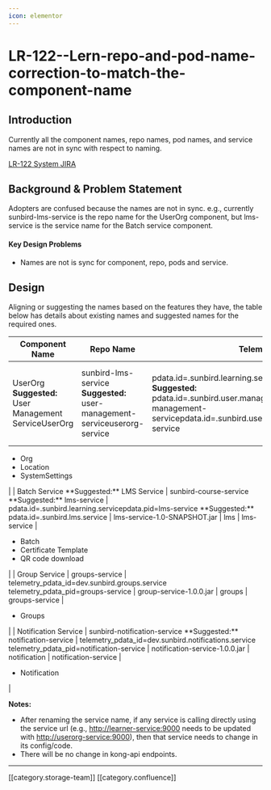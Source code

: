 ```yaml
---
icon: elementor
---
```


# LR-122--Lern-repo-and-pod-name-correction-to-match-the-component-name

## Introduction

Currently all the component names, repo names, pod names, and service names are not in sync with respect to naming.

[LR-122 System JIRA](https://browse/LR-122)

## Background & Problem Statement

Adopters are confused because the names are not in sync. e.g., currently sunbird-lms-service is the repo name for the UserOrg component, but lms-service is the service name for the Batch service component.

#### Key Design Problems

* Names are not is sync for component, repo, pods and service.

## Design

Aligning or suggesting the names based on the features they have, the table below has details about existing names and suggested names for the required ones.

| **Component Name**                                    | **Repo Name**                                                             | **Telemetry Data**                                                                                                                                                                                               | **JAR Name**                                                                                                               | **K8s Deploy Name**                           | **Service Name**                                                      | **Features**           |
| ----------------------------------------------------- | ------------------------------------------------------------------------- | ---------------------------------------------------------------------------------------------------------------------------------------------------------------------------------------------------------------- | -------------------------------------------------------------------------------------------------------------------------- | --------------------------------------------- | --------------------------------------------------------------------- | ---------------------- |
| UserOrg **Suggested:** User Management ServiceUserOrg | sunbird-lms-service **Suggested:** user-management-serviceuserorg-service | pdata.id=.sunbird.learning.servicepdata.pid=learner-service **Suggested:** pdata.id=.sunbird.user.management.servicepdata.pid=user-management-servicepdata.id=.sunbird.user.org.servicepdata.pid=userorg-service | learning-service-1.0-SNAPSHOT.jar **Suggested** : user-management-service-1.0-SNAPSHOT.jaruserorg-service-1.0-SNAPSHOT.jar | learner **Suggested:** user-managementuserorg | learner-service **Suggested:** user-management-serviceuserorg-service | <ul><li>User</li></ul> |

* Org
* Location
* SystemSettings

\| | Batch Service \*\*Suggested:\*\* LMS Service | sunbird-course-service \*\*Suggested:\*\* lms-service | pdata.id=.sunbird.learning.servicepdata.pid=lms-service \*\*Suggested:\*\* pdata.id=.sunbird.lms.service | lms-service-1.0-SNAPSHOT.jar | lms | lms-service |

* Batch
* Certificate Template
* QR code download

\| | Group Service | groups-service | telemetry\_pdata\_id=dev.sunbird.groups.service telemetry\_pdata\_pid=groups-service | group-service-1.0.0.jar | groups | groups-service |

* Groups

\| | Notification Service | sunbird-notification-service \*\*Suggested:\*\* notification-service | telemetry\_pdata\_id=dev.sunbird.notifications.service telemetry\_pdata\_pid=notification-service | notification-service-1.0.0.jar | notification | notification-service |

* Notification

|

**Notes:**

* After renaming the service name, if any service is calling directly using the service url (e.g., [http://learner-service:9000](http://learner-service:9000) needs to be updated with [http://userorg-service:9000](http://userorg-service:9000)), then that service needs to change in its config/code.
* There will be no change in kong-api endpoints.

***

\[\[category.storage-team]] \[\[category.confluence]]
